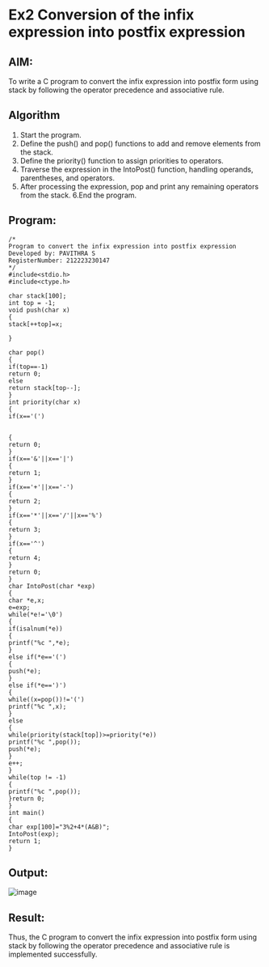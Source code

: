# Ex2 Conversion of the infix expression into postfix expression

## AIM:
To write a C program to convert the infix expression into postfix form using stack by following the operator precedence and associative rule.

## Algorithm
1. Start the program.
2. Define the push() and pop() functions to add and remove elements from the stack.
3. Define the priority() function to assign priorities to operators.
4. Traverse the expression in the IntoPost() function, handling operands, parentheses, and operators.
5. After processing the expression, pop and print any remaining operators from the stack.
6.End the program.

## Program:
```
/*
Program to convert the infix expression into postfix expression
Developed by: PAVITHRA S
RegisterNumber: 212223230147
*/
#include<stdio.h> 
#include<ctype.h> 
 
char stack[100]; 
int top = -1; 
void push(char x) 
{ 
stack[++top]=x; 
 
} 
 
char pop() 
{ 
if(top==-1) 
return 0; 
else 
return stack[top--]; 
} 
int priority(char x) 
{ 
if(x=='(') 
  
  
{ 
return 0; 
} 
if(x=='&'||x=='|') 
{ 
return 1; 
} 
if(x=='+'||x=='-') 
{ 
return 2; 
} 
if(x=='*'||x=='/'||x=='%') 
{ 
return 3; 
} 
if(x=='^') 
{ 
return 4; 
} 
return 0; 
} 
char IntoPost(char *exp) 
{ 
char *e,x; 
e=exp; 
while(*e!='\0') 
{ 
if(isalnum(*e)) 
{ 
printf("%c ",*e); 
} 
else if(*e=='(') 
{ 
push(*e); 
} 
else if(*e==')') 
{ 
while((x=pop())!='(') 
printf("%c ",x); 
} 
else 
{ 
while(priority(stack[top])>=priority(*e)) 
printf("%c ",pop()); 
push(*e); 
} 
e++; 
} 
while(top != -1) 
{ 
printf("%c ",pop()); 
}return 0; 
} 
int main() 
{ 
char exp[100]="3%2+4*(A&B)"; 
IntoPost(exp); 
return 1; 
}

```

## Output:
![image](https://github.com/user-attachments/assets/46e7f45d-c6ce-4751-a244-b824692e49e3)



## Result:
Thus, the C program to convert the infix expression into postfix form using stack by following the operator precedence and associative rule is implemented successfully.
